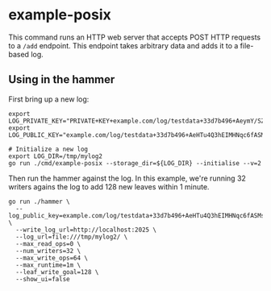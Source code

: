 # example-posix

This command runs an HTTP web server that accepts POST HTTP requests to a `/add` endpoint.
This endpoint takes arbitrary data and adds it to a file-based log.

## Using in the hammer

First bring up a new log:
```shell
export LOG_PRIVATE_KEY="PRIVATE+KEY+example.com/log/testdata+33d7b496+AeymY/SZAX0jZcJ8enZ5FY1Dz+wTML2yWSkK+9DSF3eg"
export LOG_PUBLIC_KEY="example.com/log/testdata+33d7b496+AeHTu4Q3hEIMHNqc6fASMsq3rKNx280NI+oO5xCFkkSx"

# Initialize a new log
export LOG_DIR=/tmp/mylog2
go run ./cmd/example-posix --storage_dir=${LOG_DIR} --initialise --v=2
```

Then run the hammer against the log.
In this example, we're running 32 writers agains the log to add 128 new leaves within 1 minute.

```shell
go run ./hammer \
  --log_public_key=example.com/log/testdata+33d7b496+AeHTu4Q3hEIMHNqc6fASMsq3rKNx280NI+oO5xCFkkSx \
  --write_log_url=http://localhost:2025 \
  --log_url=file:///tmp/mylog2/ \
  --max_read_ops=0 \
  --num_writers=32 \
  --max_write_ops=64 \
  --max_runtime=1m \
  --leaf_write_goal=128 \
  --show_ui=false
```
